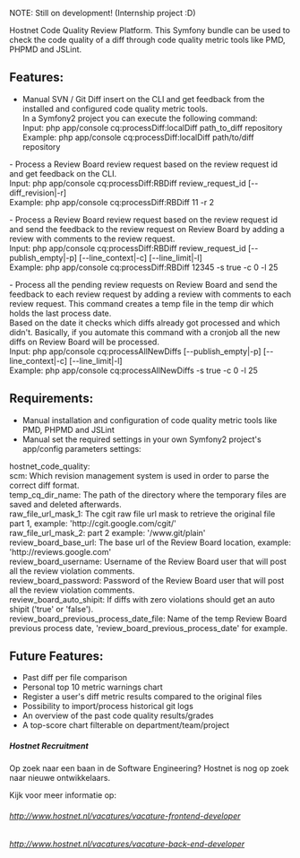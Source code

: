 NOTE: Still on development! (Internship project :D)

Hostnet Code Quality Review Platform.
This Symfony bundle can be used to check the code quality of a diff
through code quality metric tools like PMD, PHPMD and JSLint.

Features:
---------
- Manual SVN / Git Diff insert on the CLI and get feedback from the installed and configured code quality metric tools.
<br>In a Symfony2 project you can execute the following command:
<br>Input:   php app/console cq:processDiff:localDiff path_to_diff repository
<br>Example: php app/console cq:processDiff:localDiff path/to/diff repository
<p></p>
- Process a Review Board review request based on the review request id and get feedback on the CLI.
<br>Input:   php app/console cq:processDiff:RBDiff review_request_id [--diff_revision|-r]
<br>Example: php app/console cq:processDiff:RBDiff        11                 -r 2
<p></p>
- Process a Review Board review request based on the review request id and send the feedback to the review request on Review Board
  by adding a review with comments to the review request.
<br>Input:   php app/console cq:processDiff:RBDiff review_request_id [--publish_empty|-p] [--line_context|-c] [--line_limit|-l]
<br>Example: php app/console cq:processDiff:RBDiff       12345           -s true               -c 0               -l 25
<p></p>
- Process all the pending review requests on Review Board and send the feedback to each review request by adding a review with
  comments to each review request. This command creates a temp file in the temp dir which holds the last process date.
<br>Based on the date it checks which diffs already got processed and which didn't. Basically, if you automate this command with a cronjob
	all the new diffs on Review Board will be processed.
<br>Input:   php app/console cq:processAllNewDiffs [--publish_empty|-p] [--line_context|-c] [--line_limit|-l]
<br>Example: php app/console cq:processAllNewDiffs       -s true               -c 0              -l 25

Requirements:
-------------
- Manual installation and configuration of code quality metric tools 
  like PMD, PHPMD and JSLint
- Manual set the required settings in your own Symfony2 project's app/config parameters settings:
<p></p>
  hostnet_code_quality:
    <br>scm:																			Which revision management system is used in order to parse the correct diff format.
    <br>temp_cq_dir_name:													The path of the directory where the temporary files are saved and deleted afterwards.
		<br>raw_file_url_mask_1:											The cgit raw file url mask to retrieve the original file part 1, example: 'http://cgit.google.com/cgit/'
		<br>raw_file_url_mask_2:											part 2 example: '/www.git/plain'
		<br>review_board_base_url:										The base url of the Review Board location, example: 'http://reviews.google.com'
		<br>review_board_username:										Username of the Review Board user that will post all the review violation comments.
		<br>review_board_password:										Password of the Review Board user that will post all the review violation comments.
		<br>review_board_auto_shipit:									If diffs with zero violations should get an auto shipit ('true' or 'false').
		<br>review_board_previous_process_date_file:	Name of the temp Review Board previous process date, 'review_board_previous_process_date' for example.

Future Features:
----------------
- Past diff per file comparison
- Personal top 10 metric warnings chart
- Register a user's diff metric results compared to the original files
- Possibility to import/process historical git logs
- An overview of the past code quality results/grades
- A top-score chart filterable on department/team/project

##### Hostnet Recruitment ######
Op zoek naar een baan in de Software Engineering?
Hostnet is nog op zoek naar nieuwe ontwikkelaars.

Kijk voor meer informatie op:
###### http://www.hostnet.nl/vacatures/vacature-frontend-developer ######
###### http://www.hostnet.nl/vacatures/vacature-back-end-developer ######

<!-- ===============================================================================
*        Op zoek naar een baan in de Software Engineering?										*
*        Hostnet is nog op zoek naar nieuwe ontwikkelaars.										*
*																																							*
*   Kijk voor meer informatie op:                                             *
*   https://www.hostnet.nl/vacatures/vacature-software-engineer-programmeur   *
============================================================================== -->